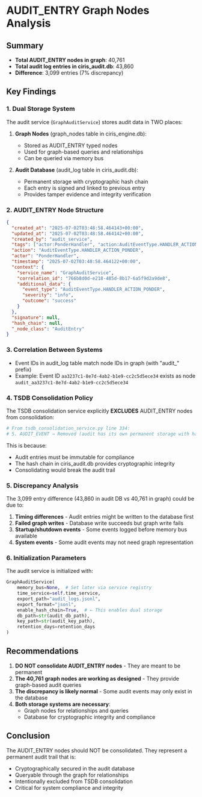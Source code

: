# AUDIT_ENTRY Graph Nodes Analysis

## Summary

- **Total AUDIT_ENTRY nodes in graph**: 40,761
- **Total audit log entries in ciris_audit.db**: 43,860
- **Difference**: 3,099 entries (7% discrepancy)

## Key Findings

### 1. Dual Storage System

The audit service (`GraphAuditService`) stores audit data in TWO places:

1. **Graph Nodes** (graph_nodes table in ciris_engine.db):
   - Stored as AUDIT_ENTRY typed nodes
   - Used for graph-based queries and relationships
   - Can be queried via memory bus

2. **Audit Database** (audit_log table in ciris_audit.db):
   - Permanent storage with cryptographic hash chain
   - Each entry is signed and linked to previous entry
   - Provides tamper evidence and integrity verification

### 2. AUDIT_ENTRY Node Structure

```json
{
  "created_at": "2025-07-02T03:48:58.464143+00:00",
  "updated_at": "2025-07-02T03:48:58.464142+00:00", 
  "created_by": "audit_service",
  "tags": ["actor:PonderHandler", "action:AuditEventType.HANDLER_ACTION_PONDER"],
  "action": "AuditEventType.HANDLER_ACTION_PONDER",
  "actor": "PonderHandler",
  "timestamp": "2025-07-02T03:48:58.464122+00:00",
  "context": {
    "service_name": "GraphAuditService",
    "correlation_id": "766b8d0d-e218-485d-8b17-6a5f9d2a9de8",
    "additional_data": {
      "event_type": "AuditEventType.HANDLER_ACTION_PONDER",
      "severity": "info",
      "outcome": "success"
    }
  },
  "signature": null,
  "hash_chain": null,
  "_node_class": "AuditEntry"
}
```

### 3. Correlation Between Systems

- Event IDs in audit_log table match node IDs in graph (with "audit_" prefix)
- Example: Event ID `aa3237c1-8e7d-4ab2-b1e9-cc2c5d5ece34` exists as node `audit_aa3237c1-8e7d-4ab2-b1e9-cc2c5d5ece34`

### 4. TSDB Consolidation Policy

The TSDB consolidation service explicitly **EXCLUDES** AUDIT_ENTRY nodes from consolidation:

```python
# From tsdb_consolidation_service.py line 334:
# 5. AUDIT_EVENT → Removed (audit has its own permanent storage with hash chain in ciris_audit.db)
```

This is because:
- Audit entries must be immutable for compliance
- The hash chain in ciris_audit.db provides cryptographic integrity
- Consolidating would break the audit trail

### 5. Discrepancy Analysis

The 3,099 entry difference (43,860 in audit DB vs 40,761 in graph) could be due to:

1. **Timing differences** - Audit entries might be written to the database first
2. **Failed graph writes** - Database write succeeds but graph write fails
3. **Startup/shutdown events** - Some events logged before memory bus available
4. **System events** - Some audit events may not need graph representation

### 6. Initialization Parameters

The audit service is initialized with:
```python
GraphAuditService(
    memory_bus=None,  # Set later via service registry
    time_service=self.time_service,
    export_path="audit_logs.jsonl",
    export_format="jsonl",
    enable_hash_chain=True,  # ← This enables dual storage
    db_path=str(audit_db_path),
    key_path=str(audit_key_path),
    retention_days=retention_days
)
```

## Recommendations

1. **DO NOT consolidate AUDIT_ENTRY nodes** - They are meant to be permanent
2. **The 40,761 graph nodes are working as designed** - They provide graph-based audit queries
3. **The discrepancy is likely normal** - Some audit events may only exist in the database
4. **Both storage systems are necessary**:
   - Graph nodes for relationships and queries
   - Database for cryptographic integrity and compliance

## Conclusion

The AUDIT_ENTRY nodes should NOT be consolidated. They represent a permanent audit trail that is:
- Cryptographically secured in the audit database
- Queryable through the graph for relationships
- Intentionally excluded from TSDB consolidation
- Critical for system compliance and integrity